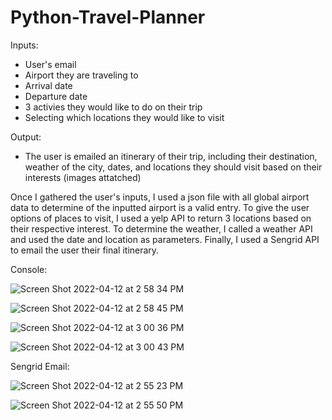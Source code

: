 # Python-Travel-Planner



Inputs:
- User's email
- Airport they are traveling to
- Arrival date
- Departure date
- 3 activies they would like to do on their trip
- Selecting which locations they would like to visit

Output:
- The user is emailed an itinerary of their trip, including their destination, weather of the city, dates, and locations they should visit based on their interests (images attatched)

Once I gathered the user's inputs, I used a json file with all global airport data to determine of the inputted airport is a valid entry. To give the user options of places to visit, I used a yelp API to return 3 locations based on their respective interest. To determine the weather, I called a weather API and used the date and location as parameters. Finally, I used a Sengrid API to email the user their final itinerary.

Console:

![Screen Shot 2022-04-12 at 2 58 34 PM](https://user-images.githubusercontent.com/72320993/163062067-0f5da814-03ab-4b3d-8871-4f6f3a58a060.png)

![Screen Shot 2022-04-12 at 2 58 45 PM](https://user-images.githubusercontent.com/72320993/163062065-1cc71113-dfa4-4a35-8147-4968867d0bdf.png)

![Screen Shot 2022-04-12 at 3 00 36 PM](https://user-images.githubusercontent.com/72320993/163062059-dcab4b07-fa32-42c7-928a-d42378a5c647.png)

![Screen Shot 2022-04-12 at 3 00 43 PM](https://user-images.githubusercontent.com/72320993/163062058-5b1209b6-b344-44a7-b249-d9ff2478ad86.png)







Sengrid Email:

![Screen Shot 2022-04-12 at 2 55 23 PM](https://user-images.githubusercontent.com/72320993/163061003-e7c6690a-8fea-4c0e-aeed-f5061ea73405.png)

![Screen Shot 2022-04-12 at 2 55 50 PM](https://user-images.githubusercontent.com/72320993/163060993-10441638-741a-4322-84db-49454d397a49.png)






